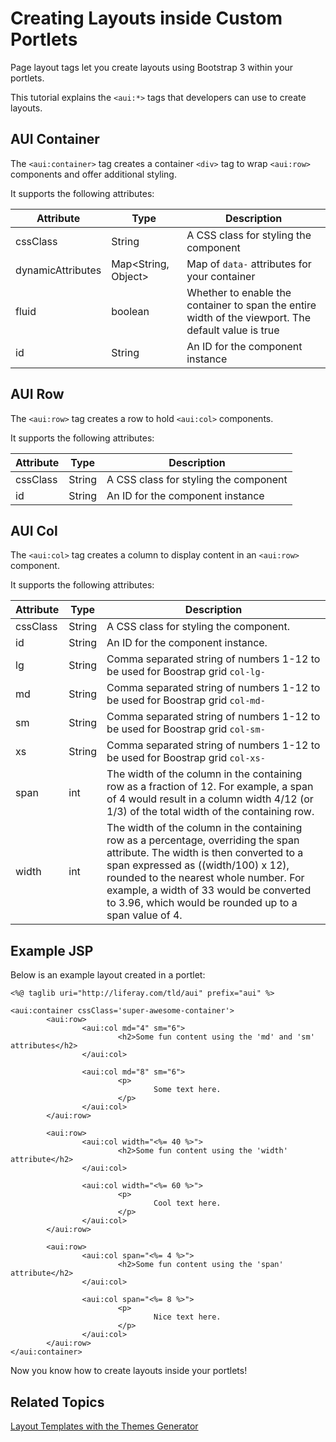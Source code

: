 # Creating Layouts inside Custom Portlets [](id=creating-layouts-inside-custom-portlets)

Page layout tags let you create layouts using Bootstrap 3 within your portlets.

This tutorial explains the `<aui:*>` tags that developers can use to create 
layouts.

## AUI Container [](id=aui-container)

The `<aui:container>` tag creates a container `<div>` tag to wrap `<aui:row>` 
components and offer additional styling.

It supports the following attributes:

| Attribute | Type | Description |
| --- | --- | --- |
| cssClass | String | A CSS class for styling the component |
| dynamicAttributes | Map<String, Object> | Map of `data-` attributes for your container |
| fluid | boolean | Whether to enable the container to span the entire width of the viewport. The default value is true |
| id | String | An ID for the component instance |

## AUI Row [](id=aui-row)

The `<aui:row>` tag creates a row to hold `<aui:col>` components.

It supports the following attributes:

| Attribute | Type | Description |
| --- | --- | --- |
| cssClass | String | A CSS class for styling the component |
| id | String | An ID for the component instance |

## AUI Col [](id=aui-col)

The `<aui:col>` tag creates a column to display content in an `<aui:row>` 
component.

It supports the following attributes:

| Attribute | Type | Description |
| --- | --- | --- |
| cssClass | String | A CSS class for styling the component.
| id | String | An ID for the component instance.
| lg | String | Comma separated string of numbers 1-12 to be used for Boostrap grid `col-lg-`
| md | String | Comma separated string of numbers 1-12 to be used for Boostrap grid `col-md-`
| sm | String | Comma separated string of numbers 1-12 to be used for Boostrap grid `col-sm-`
| xs | String | Comma separated string of numbers 1-12 to be used for Boostrap grid `col-xs-`
| span | int | The width of the column in the containing row as a fraction of 12. For example, a span of 4 would result in a column width 4/12 (or 1/3) of the total width of the containing row.
| width | int | The width of the column in the containing row as a percentage, overriding the span attribute. The width is then converted to a span expressed as ((width/100) x 12), rounded to the nearest whole number. For example, a width of 33 would be converted to 3.96, which would be rounded up to a span value of 4.

## Example JSP [](id=example-jsp)

Below is an example layout created in a portlet:

    <%@ taglib uri="http://liferay.com/tld/aui" prefix="aui" %>
    
    <aui:container cssClass='super-awesome-container'>
            <aui:row>
                    <aui:col md="4" sm="6">
                            <h2>Some fun content using the 'md' and 'sm' attributes</h2>
                    </aui:col>
    
                    <aui:col md="8" sm="6">
                            <p>
                                    Some text here.
                            </p>
                    </aui:col>
            </aui:row>
    
            <aui:row>
                    <aui:col width="<%= 40 %>">
                            <h2>Some fun content using the 'width' attribute</h2>
                    </aui:col>
    
                    <aui:col width="<%= 60 %>">
                            <p>
                                    Cool text here.
                            </p>
                    </aui:col>
            </aui:row>
    
            <aui:row>
                    <aui:col span="<%= 4 %>">
                            <h2>Some fun content using the 'span' attribute</h2>
                    </aui:col>
    
                    <aui:col span="<%= 8 %>">
                            <p>
                                    Nice text here.
                            </p>
                    </aui:col>
            </aui:row>
    </aui:container>
 
Now you know how to create layouts inside your portlets!

## Related Topics

[Layout Templates with the Themes Generator](/develop/tutorials/-/knowledge_base/7-0/creating-layout-templates-with-the-themes-generator-0)

